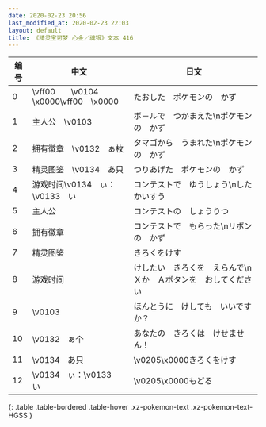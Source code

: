 ```yaml
---
date: 2020-02-23 20:56
last_modified_at: 2020-02-23 22:03
layout: default
title: 《精灵宝可梦 心金／魂银》文本 416
---
```

| 编号 | 中文 | 日文 |
| ---- | ---- | ---- |
| 0 | \vff00　　\v0104　\x0000\vff00　\x0000 | たおした　ポケモンの　かず |
| 1 | 主人公　\v0103　　 | ボ－ルで　つかまえた\nポケモンの　かず |
| 2 | 拥有徽章　\v0132　ぁ枚 | タマゴから　うまれた\nポケモンの　かず |
| 3 | 精灵图鉴　\v0134　あ只 | つりあげた　ポケモンの　かず |
| 4 | 游戏时间\v0134　ぃ：\v0133　い | コンテストで　ゆうしょう\nした　かいすう |
| 5 | 主人公 | コンテストの　しょうりつ |
| 6 | 拥有徽章 | コンテストで　もらった\nリボンの　かず |
| 7 | 精灵图鉴 | きろくをけす |
| 8 | 游戏时间 | けしたい　きろくを　えらんで\nＸか　Ａボタンを　おしてください |
| 9 | \v0103　　 | ほんとうに　けしても　いいですか？ |
| 10 | \v0132　ぁ个 | あなたの　きろくは　けせません！ |
| 11 | \v0134　あ只 | \v0205\x0000きろくをけす |
| 12 | \v0134　ぃ：\v0133　い | \v0205\x0000もどる |
{: .table .table-bordered .table-hover .xz-pokemon-text .xz-pokemon-text-HGSS }